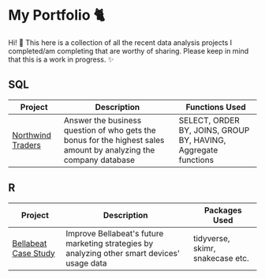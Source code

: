 # My Portfolio :cat2:

Hi! :wave: 
This here is a collection of all the recent data analysis projects I completed/am completing that are worthy of sharing. Please keep in mind that this is a work in progress. :sparkles:

## SQL

| Project | Description | Functions Used |
| --- | --- | --- |
| [Northwind Traders](https://github.com/tubako/northwind-trades#readme) | Answer the business question of who gets the bonus for the highest sales amount by analyzing the company database | SELECT, ORDER BY, JOINS, GROUP BY, HAVING, Aggregate functions |


## R

| Project | Description | Packages Used |
| --- | --- | --- |
| [Bellabeat Case Study](https://github.com/tubako/bellabeat-case-study#readme) | Improve Bellabeat's future marketing strategies by analyzing other smart devices' usage data | tidyverse, skimr, snakecase etc. |




